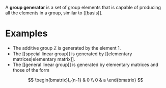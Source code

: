 A **group generator** is a set of group elements that is capable of producing all the elements in a group, similar to [[basis]].

# Examples

* The additive group $\mathbb{Z}$ is generated by the element 1.
* The [[special linear group]] is generated by [[elementary matrices|elementary matrix]].
* The [[general linear group]] is generated by elementary matrices and those of the form

$$
\begin{bmatrix}I_{n-1} & 0 \\ 0 & a \end{bmatrix}
$$